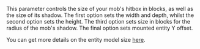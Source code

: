  This parameter controls the size of your mob's hitbox in blocks, as well as the size of its shadow. 
 The first option sets the width and depth, whilst the second option sets the height. 
 The third option sets size in blocks for the radius of the mob's shadow.
 The final option sets mounted entity Y offset.
 
 You can get more details on the entity model size [here](https://mcreator.net/wiki/entity-model-sizes).
